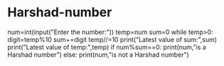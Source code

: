 # Harshad-number
num=int(input("Enter the number:"))
temp=num
sum=0
while temp>0:
    digit=temp%10
    sum+=digit
    temp//=10
print("Latest value of sum:",sum)
print("Latest value of temp:",temp)
if num%sum==0:
    print(num,"is a Harshad number")
else:
    print(num,"is not a Harshad number")

